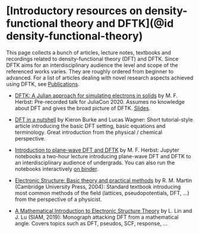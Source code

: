 # [Introductory resources on density-functional theory and DFTK](@id density-functional-theory)

This page collects a bunch of articles, lecture notes, textbooks and recordings
related to density-functional theory (DFT) and DFTK.
Since DFTK aims for an interdisciplinary audience the
level and scope of the referenced works varies.
They are roughly ordered from beginner to advanced.
For a list of articles dealing with novel research aspects achieved using DFTK,
see [Publications](@ref).

- [DFTK: A Julian approach for simulating electrons in solids](https://www.youtube.com/watch?v=-RomkxjlIcQ) by M. F. Herbst:
  Pre-recorded talk for JuliaCon 2020.
  Assumes no knowledge about DFT and gives the broad picture of DFTK.
  [Slides](https://michael-herbst.com/talks/2020.07.29_juliacon_dftk.pdf).

- [DFT in a nutshell](https://doi.org/10.1002/qua.24259) by Kieron Burke and Lucas Wagner:
  Short tutorial-style article introducing the basic DFT setting, basic equations and terminology.
  Great introduction from the physical / chemical perspective.

- [Introduction to plane-wave DFT and DFTK](https://github.com/mfherbst/aachen_introduction_dftk) by M. F. Herbst:
  Jupyter notebooks a two-hour lecture
  introducing plane-wave DFT and DFTK
  to an interdisciplinary audience of undergrads.
  You can also run the notebooks interactively
  [on binder](https://mybinder.org/v2/gh/mfherbst/aachen_introduction_dftk/master).

- [Electronic Structure: Basic theory and practical methods](https://doi.org/10.1017/CBO9780511805769)
  by R. M. Martin (Cambridge University Press, 2004):
  Standard textbook introducing
  most common methods of the field (lattices, pseudopotentials, DFT, ...)
  from the perspective of a physicist.

- [A Mathematical Introduction to Electronic Structure Theory](http://dx.doi.org/10.1137/1.9781611975802)
  by L. Lin and J. Lu (SIAM, 2019):
  Monograph attacking DFT from a mathematical angle.
  Covers topics such as DFT, pseudos, SCF, response, ...
